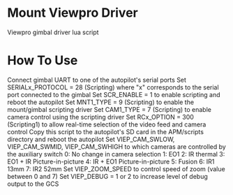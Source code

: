 # Mount Viewpro Driver

Viewpro gimbal driver lua script

# How To Use

  Connect gimbal UART to one of the autopilot's serial ports
  Set SERIALx_PROTOCOL = 28 (Scripting) where "x" corresponds to the serial port connected to the gimbal
  Set SCR_ENABLE = 1 to enable scripting and reboot the autopilot
  Set MNT1_TYPE = 9 (Scripting) to enable the mount/gimbal scripting driver
  Set CAM1_TYPE = 7 (Scripting) to enable camera control using the scripting driver
  Set RCx_OPTION = 300 (Scripting1) to allow real-time selection of the video feed and camera control
  Copy this script to the autopilot's SD card in the APM/scripts directory and reboot the autopilot
  Set VIEP_CAM_SWLOW, VIEP_CAM_SWMID, VIEP_CAM_SWHIGH to which cameras are controlled by the auxiliary switch
      0: No change in camera selection
      1: EO1
      2: IR thermal
      3: EO1 + IR Picture-in-picture
      4: IR + EO1 Picture-in-picture
      5: Fusion
      6: IR1 13mm
      7: IR2 52mm
  Set VIEP_ZOOM_SPEED to control speed of zoom (value between 0 and 7)
  Set VIEP_DEBUG = 1 or 2 to increase level of debug output to the GCS
